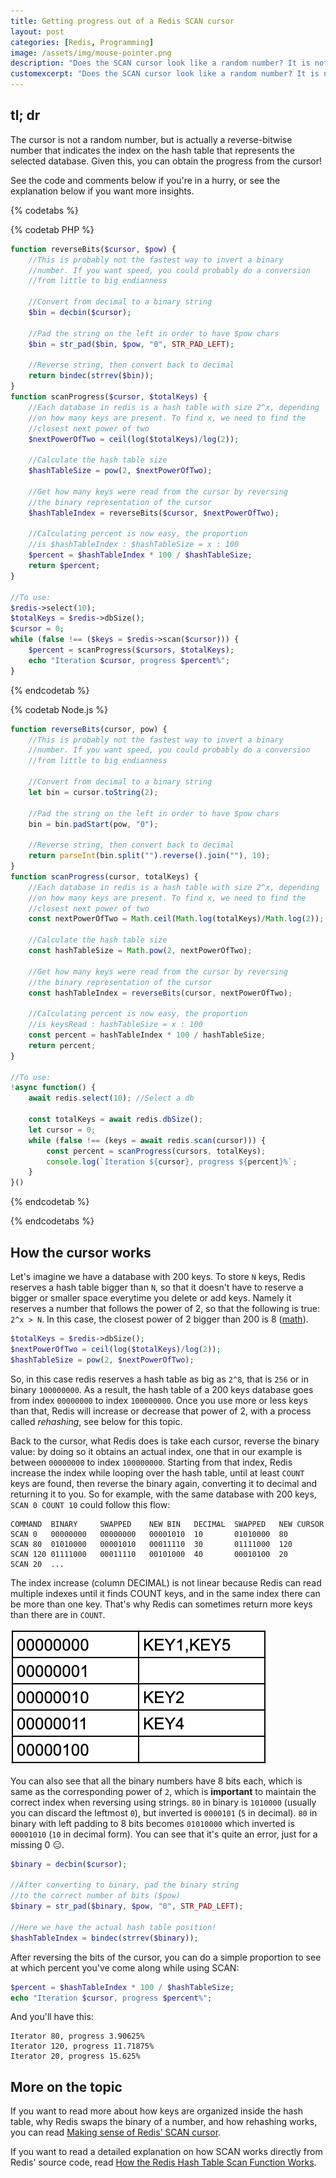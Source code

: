 ```yaml
---
title: Getting progress out of a Redis SCAN cursor
layout: post
categories: [Redis, Programming]
image: /assets/img/mouse-pointer.png
description: "Does the SCAN cursor look like a random number? It is not."
customexcerpt: "Does the SCAN cursor look like a random number? It is not."
---
```


## tl; dr

The cursor is not a random number, but is actually a reverse-bitwise number that indicates the index on the hash table that represents the selected database. Given this, you can obtain the progress from the cursor!

See the code and comments below if you're in a hurry, or see the explanation below if you want more insights.

{% codetabs %}

{% codetab PHP %}
```php
function reverseBits($cursor, $pow) {
    //This is probably not the fastest way to invert a binary
    //number. If you want speed, you could probably do a conversion 
    //from little to big endianness

    //Convert from decimal to a binary string
    $bin = decbin($cursor);

    //Pad the string on the left in order to have $pow chars
    $bin = str_pad($bin, $pow, "0", STR_PAD_LEFT);

    //Reverse string, then convert back to decimal
    return bindec(strrev($bin));
}
function scanProgress($cursor, $totalKeys) {
    //Each database in redis is a hash table with size 2^x, depending
    //on how many keys are present. To find x, we need to find the 
    //closest next power of two 
    $nextPowerOfTwo = ceil(log($totalKeys)/log(2));

    //Calculate the hash table size
    $hashTableSize = pow(2, $nextPowerOfTwo);

    //Get how many keys were read from the cursor by reversing 
    //the binary representation of the cursor
    $hashTableIndex = reverseBits($cursor, $nextPowerOfTwo);

    //Calculating percent is now easy, the proportion 
    //is $hashTableIndex : $hashTableSize = x : 100
    $percent = $hashTableIndex * 100 / $hashTableSize;
    return $percent;
}

//To use:
$redis->select(10);
$totalKeys = $redis->dbSize();
$cursor = 0;
while (false !== ($keys = $redis->scan($cursor))) {
    $percent = scanProgress($cursors, $totalKeys);
    echo "Iteration $cursor, progress $percent%";
}
```
{% endcodetab %}

{% codetab Node.js %}
```js
function reverseBits(cursor, pow) {
    //This is probably not the fastest way to invert a binary
    //number. If you want speed, you could probably do a conversion 
    //from little to big endianness

    //Convert from decimal to a binary string
    let bin = cursor.toString(2);

    //Pad the string on the left in order to have $pow chars
    bin = bin.padStart(pow, "0");

    //Reverse string, then convert back to decimal
    return parseInt(bin.split("").reverse().join(""), 10);
}
function scanProgress(cursor, totalKeys) {
    //Each database in redis is a hash table with size 2^x, depending
    //on how many keys are present. To find x, we need to find the 
    //closest next power of two 
    const nextPowerOfTwo = Math.ceil(Math.log(totalKeys)/Math.log(2));

    //Calculate the hash table size
    const hashTableSize = Math.pow(2, nextPowerOfTwo);

    //Get how many keys were read from the cursor by reversing 
    //the binary representation of the cursor
    const hashTableIndex = reverseBits(cursor, nextPowerOfTwo);

    //Calculating percent is now easy, the proportion 
    //is keysRead : hashTableSize = x : 100
    const percent = hashTableIndex * 100 / hashTableSize;
    return percent;
}

//To use:
!async function() {
    await redis.select(10); //Select a db

    const totalKeys = await redis.dbSize();
    let cursor = 0;
    while (false !== (keys = await redis.scan(cursor))) {
        const percent = scanProgress(cursors, totalKeys);
        console.log(`Iteration ${cursor}, progress ${percent}%`;
    }
}()
```
{% endcodetab %}

{% endcodetabs %}


## How the cursor works

Let's imagine we have a database with 200 keys. To store `N` keys, Redis reserves a hash table bigger than `N`, so that it doesn't have to reserve a bigger or smaller space everytime you delete or add keys. Namely it reserves a number that follows the power of 2, so that the following is true: `2^x > N`. In this case, the closest power of 2 bigger than 200 is 8 ([math](https://www.wolframalpha.com/input/?i=ceil%28log%28200%29+%2F+log%282%29%29)). 

```php
$totalKeys = $redis->dbSize();
$nextPowerOfTwo = ceil(log($totalKeys)/log(2));
$hashTableSize = pow(2, $nextPowerOfTwo);
```

So, in this case redis reserves a hash table as big as `2^8`, that is `256` or in binary `100000000`. As a result, the hash table of a 200 keys database goes from index `00000000` to index `100000000`. Once you use more or less keys than that, Redis will increase or decrease that power of 2, with a process called *rehashing*, see below for this topic. 


Back to the cursor, what Redis does is take each cursor, reverse the binary value: by doing so it obtains an actual index, one that in our example is between `00000000` to index `100000000`. Starting from that index, Redis increase the index while looping over the hash table, until at least `COUNT` keys are found, then reverse the binary again, converting it to decimal and returning it to you. So for example, with the same database with 200 keys, `SCAN 0 COUNT 10` could follow this flow:

```
COMMAND  BINARY     SWAPPED    NEW BIN   DECIMAL  SWAPPED   NEW CURSOR
SCAN 0   00000000   00000000   00001010  10       01010000  80
SCAN 80  01010000   00001010   00011110  30       01111000  120
SCAN 120 01111000   00011110   00101000  40       00010100  20
SCAN 20  ...
```

The index increase (column DECIMAL) is not linear because Redis can read multiple indexes until it finds COUNT keys, and in the same index there can be more than one key. That's why Redis can sometimes return more keys than there are in `COUNT`.

![Example of a Redis hash table](/assets/img/hash-table-redis.png)

You can also see that all the binary numbers have 8 bits each, which is same as the corresponding power of `2`, which is **important** to maintain the correct index when reversing using strings. `80` in binary is `1010000` (usually you can discard the leftmost `0`), but inverted is `0000101` (`5` in decimal). `80` in binary with left padding to 8 bits becomes `01010000` which inverted is `00001010` (`10` in decimal form). You can see that it's quite an error, just for a missing 0 😑.

```php
$binary = decbin($cursor);

//After converting to binary, pad the binary string 
//to the correct number of bits ($pow)
$binary = str_pad($binary, $pow, "0", STR_PAD_LEFT);

//Here we have the actual hash table position!
$hashTableIndex = bindec(strrev($binary));
```

After reversing the bits of the cursor, you can do a simple proportion to see at which percent you've come along while using SCAN:

```php
$percent = $hashTableIndex * 100 / $hashTableSize;
echo "Iteration $cursor, progress $percent%";
```

And you'll have this:

```
Iterator 80, progress 3.90625%
Iterator 120, progress 11.71875%
Iterator 20, progress 15.625%
```

## More on the topic

If you want to read more about how keys are organized inside the hash table, why Redis swaps the binary of a number, and how rehashing works, you can read [Making sense of Redis’ SCAN cursor](https://engineering.q42.nl/redis-scan-cursor/).

If you want to read a detailed explanation on how SCAN works directly from Redis' source code, read [How the Redis Hash Table Scan Function Works](https://medium.freecodecamp.org/redis-hash-table-scan-explained-537cc8bb9f52).
